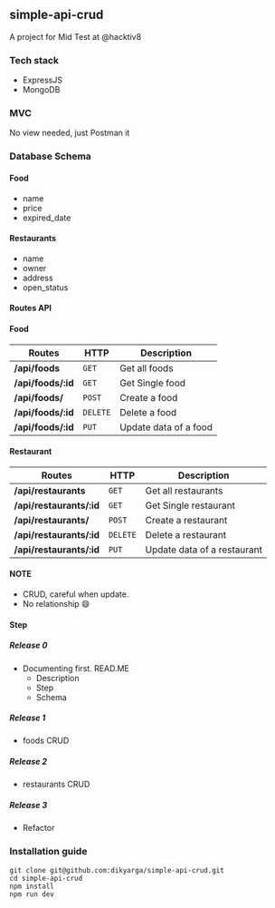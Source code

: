 ## simple-api-crud

A project for Mid Test at @hacktiv8


### Tech stack
- ExpressJS
- MongoDB

### MVC
No view needed, just Postman it

### Database Schema

#### Food
- name
- price
- expired_date

#### Restaurants
- name
- owner
- address
- open_status

#### Routes API
#### Food
Routes | HTTP | Description
--- | --- | ---
**/api/foods** | `GET` | Get all foods
**/api/foods/:id** | `GET` | Get Single food
**/api/foods/** | `POST` | Create a food
**/api/foods/:id** | `DELETE` | Delete a food
**/api/foods/:id** | `PUT` | Update data of a food

#### Restaurant
Routes | HTTP | Description
--- | --- | ---
**/api/restaurants** | `GET` | Get all restaurants
**/api/restaurants/:id** | `GET` | Get Single restaurant
**/api/restaurants/** | `POST` | Create a restaurant
**/api/restaurants/:id** | `DELETE` | Delete a restaurant
**/api/restaurants/:id** | `PUT` | Update data of a restaurant

#### NOTE
- CRUD, careful when update.
- No relationship 😄

#### Step

##### Release 0
- Documenting first. READ.ME
  - Description
  - Step
  - Schema

##### Release 1
- foods CRUD

##### Release 2
- restaurants CRUD

##### Release 3
- Refactor

### Installation guide
```
git clone git@github.com:dikyarga/simple-api-crud.git
cd simple-api-crud
npm install
npm run dev
```
